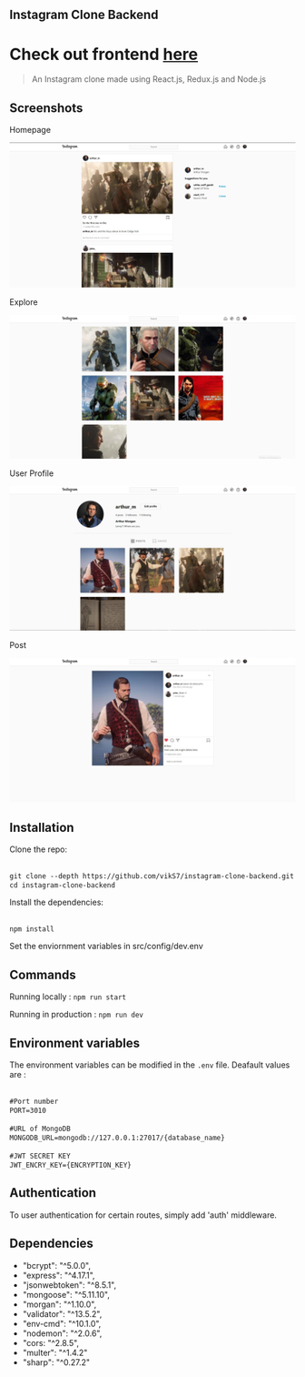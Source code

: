 ## Instagram Clone Backend

# Check out frontend [here](https://github.com/vikS7/instagram-clone-frontend)
> An Instagram clone made using React.js, Redux.js and Node.js

## Screenshots
 Homepage
 
![Home Page](screenshots/homepage.jpg)
 
 Explore

![Explore Page](screenshots/explore.jpg)

User Profile

![Profile](screenshots/Profile.jpg)

Post

![Post](screenshots/detailedpost.jpg)


## Installation

Clone the repo:

```

git clone --depth https://github.com/vikS7/instagram-clone-backend.git
cd instagram-clone-backend

```
Install the dependencies:

```

npm install

```

Set the enviornment variables in src/config/dev.env


## Commands 

Running locally :  ``npm run start``

Running in production :  ``npm run dev``



## Environment variables

The environment variables can be modified in the `.env` file. Deafault values are :
```

#Port number
PORT=3010

#URL of MongoDB
MONGODB_URL=mongodb://127.0.0.1:27017/{database_name}

#JWT SECRET KEY
JWT_ENCRY_KEY={ENCRYPTION_KEY}

```


## Authentication

To user authentication for certain routes, simply add 'auth' middleware. 



## Dependencies

- "bcrypt": "^5.0.0",
- "express": "^4.17.1",
- "jsonwebtoken": "^8.5.1",
- "mongoose": "^5.11.10",
- "morgan": "^1.10.0",
- "validator": "^13.5.2",
- "env-cmd": "^10.1.0",
- "nodemon": "^2.0.6",
- "cors: "^2.8.5",
- "multer": "^1.4.2"
- "sharp": "^0.27.2"
